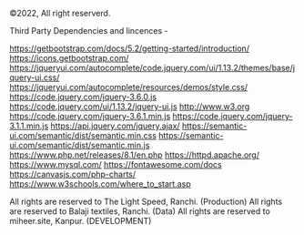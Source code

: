 &copy;2022, All right reserverd.

Third Party Dependencies and lincences -

https://getbootstrap.com/docs/5.2/getting-started/introduction/
https://icons.getbootstrap.com/
https://jqueryui.com/autocomplete/code.jquery.com/ui/1.13.2/themes/base/jquery-ui.css/
https://jqueryui.com/autocomplete/resources/demos/style.css/
https://code.jquery.com/jquery-3.6.0.js
https://code.jquery.com/ui/1.13.2/jquery-ui.js
http://www.w3.org
https://code.jquery.com/jquery-3.6.1.min.js
https://code.jquery.com/jquery-3.1.1.min.js
https://api.jquery.com/jquery.ajax/
https://semantic-ui.com/semantic/dist/semantic.min.css
https://semantic-ui.com/semantic/dist/semantic.min.js
https://www.php.net/releases/8.1/en.php
https://httpd.apache.org/
https://www.mysql.com/
https://fontawesome.com/docs
https://canvasjs.com/php-charts/
https://www.w3schools.com/where_to_start.asp

All rights are reserved to The Light Speed, Ranchi. (Production)
All rights are reserved to Balaji textiles, Ranchi. (Data)
All rights are reserved to miheer.site, Kanpur. (DEVELOPMENT)

